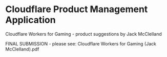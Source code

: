 # Cloudflare Product Management Application
Cloudflare Workers for Gaming - product suggestions by Jack McClelland

FINAL SUBMISSION - please see:
Cloudflare Workers for Gaming (Jack McClelland).pdf
